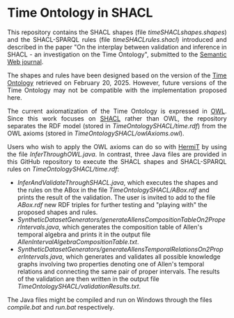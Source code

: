 # Time Ontology in SHACL
<p align="justify">
This repository contains the SHACL shapes (file <i>timeSHACLshapes.shapes</i>) and the SHACL-SPARQL rules (file <i>timeSHACLrules.shacl</i>) introduced and described in the paper "On the interplay between validation and inference in SHACL - an investigation on the Time Ontology", submitted to the <a href="https://www.semantic-web-journal.net">Semantic Web journal</a>.
</p>

<p align="justify">
The shapes and rules have been designed based on the version of the <a href="https://www.w3.org/TR/owl-time">Time Ontology</a> retrieved on February 20, 2025. However, future versions of the Time Ontology may not be compatible with the implementation proposed here.  
</p>

<p align="justify">
The current axiomatization of the Time Ontology is expressed in <a href="https://www.w3.org/OWL">OWL</a>. Since this work focuses on <a href="https://www.w3.org/TR/shacl">SHACL</a> rather than OWL, the repository separates the RDF model (stored in <i>TimeOntologySHACL/time.rdf</i>) from the OWL axioms (stored in <i>TimeOntologySHACL/owlAxioms.owl</i>).
</p>

<p align="justify">
Users who wish to apply the OWL axioms can do so with <a href="http://www.hermit-reasoner.com">HermiT</a> by using the file <i>InferThroughOWL.java</i>. In contrast, three Java files are provided in this GitHub repository to execute the SHACL shapes and SHACL-SPARQL rules on <i>TimeOntologySHACL/time.rdf</i>:
<ul>
  <li><i>InferAndValidateThroughSHACL.java</i>, which executes the shapes and the rules on the ABox in the file <i>TimeOntologySHACL/ABox.rdf</i> and prints the result of the validation. The user is invited to add to the file <i>ABox.rdf</i> new RDF triples for further testing and "playing with" the proposed shapes and rules.</li>
  <li><i>SyntheticDatasetGenerators/generateAllensCompositionTableOn2ProperIntervals.java</i>, which generates the composition table of Allen's temporal algebra and prints it in the output 
    file <i>AllenIntervalAlgebraCompositionTable.txt</i>.</li>
  <li><i>SyntheticDatasetGenerators/generateAllensTemporalRelationsOn2ProperIntervals.java</i>, which generates and validates all possible knowledge graphs involving two properties 
    denoting one of Allen's temporal relations and connecting the same pair of proper intervals. The results of the validation are then written in the output file <i>TimeOntologySHACL/validationResults.txt</i>.</li>
</ul>
The Java files might be compiled and run on Windows through the files <i>compile.bat</i> and <i>run.bat</i> respectively.
</p>
